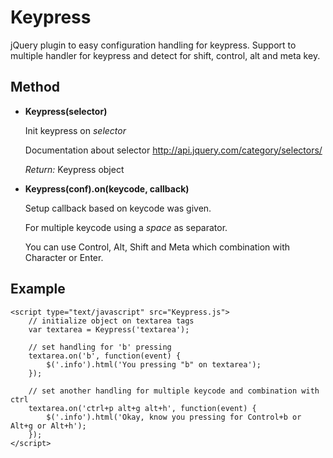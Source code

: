 Keypress
=======

jQuery plugin to easy configuration handling for keypress.
Support to multiple handler for keypress and detect for shift, control, alt and meta key.


Method
------

- **Keypress(selector)**

    Init keypress on _selector_
    
    Documentation about selector http://api.jquery.com/category/selectors/

    _Return:_ Keypress object



- **Keypress(conf).on(keycode, callback)**

    Setup callback based on keycode was given.
    
    For multiple keycode using a _space_ as separator.
    
    You can use Control, Alt, Shift and Meta which combination with Character or Enter.
    
    
Example
-------
```
<script type="text/javascript" src="Keypress.js">
    // initialize object on textarea tags
    var textarea = Keypress('textarea');

    // set handling for 'b' pressing
    textarea.on('b', function(event) {
        $('.info').html('You pressing "b" on textarea');
    });
    
    // set another handling for multiple keycode and combination with ctrl
    textarea.on('ctrl+p alt+g alt+h', function(event) {
        $('.info').html('Okay, know you pressing for Control+b or Alt+g or Alt+h');
    });
</script>
```
